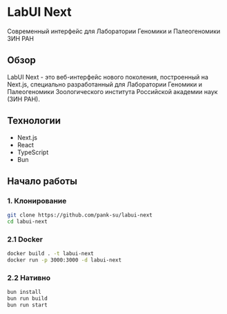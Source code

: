 # LabUI Next

Современный интерфейс для Лаборатории Геномики и Палеогеномики ЗИН РАН

## Обзор

LabUI Next - это веб-интерфейс нового поколения, построенный на Next.js, специально разработанный для Лаборатории Геномики и Палеогеномики Зоологического института Российской академии наук (ЗИН РАН).

## Технологии

- Next.js
- React
- TypeScript
- Bun

## Начало работы

### 1. Клонирование

```bash
git clone https://github.com/pank-su/labui-next
cd labui-next
```

### 2.1 Docker

```sh
docker build . -t labui-next
docker run -p 3000:3000 -d labui-next
```

### 2.2 Нативно

```sh
bun install
bun run build
bun run start
```
